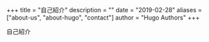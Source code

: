 +++
title = "自己紹介"
description = ""
date = "2019-02-28"
aliases = ["about-us", "about-hugo", "contact"]
author = "Hugo Authors"
+++

自己紹介